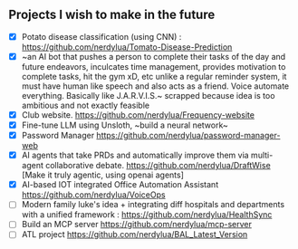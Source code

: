 ## Projects I wish to make in the future
- [x] Potato disease classification (using CNN) : https://github.com/nerdylua/Tomato-Disease-Prediction
- [x] ~an AI bot that pushes a person to complete their tasks of the day and future endeavors, inculcates time management, provides motivation to complete tasks, hit the gym xD, etc unlike a regular reminder system, it must have human like speech and also acts as a friend. Voice automate everything. Basically like J.A.R.V.I.S.~ scrapped because idea is too ambitious and not exactly feasible
- [x] Club website. https://github.com/nerdylua/Frequency-website
- [x] Fine-tune LLM using Unsloth, ~build a neural network~
- [x] Password Manager https://github.com/nerdylua/password-manager-web
- [x] AI agents that take PRDs and automatically improve them via multi-agent collaborative debate. https://github.com/nerdylua/DraftWise
[Make it truly agentic, using openai agents]
- [x] AI-based IOT integrated Office Automation Assistant https://github.com/nerdylua/VoiceOps
- [ ] Modern family luke's idea + integrating diff hospitals and departments with a unified framework : https://github.com/nerdylua/HealthSync
- [ ] Build an MCP server https://github.com/nerdylua/mcp-server
- [ ] ATL project https://github.com/nerdylua/BAL_Latest_Version
